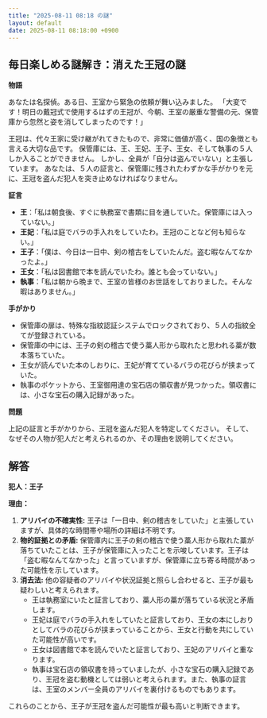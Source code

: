 ```yaml
---
title: "2025-08-11 08:18 の謎"
layout: default
date: 2025-08-11 08:18:00 +0900
---
```

## 毎日楽しめる謎解き：消えた王冠の謎

**物語**

あなたは名探偵。ある日、王室から緊急の依頼が舞い込みました。
「大変です！明日の戴冠式で使用するはずの王冠が、今朝、王室の厳重な警備の元、保管庫から忽然と姿を消してしまったのです！」

王冠は、代々王家に受け継がれてきたもので、非常に価値が高く、国の象徴とも言える大切な品です。
保管庫には、王、王妃、王子、王女、そして執事の５人しか入ることができません。
しかし、全員が「自分は盗んでいない」と主張しています。
あなたは、５人の証言と、保管庫に残されたわずかな手がかりを元に、王冠を盗んだ犯人を突き止めなければなりません。

**証言**

*   **王**：「私は朝食後、すぐに執務室で書類に目を通していた。保管庫には入っていない。」
*   **王妃**：「私は庭でバラの手入れをしていたわ。王冠のことなど何も知らない。」
*   **王子**：「僕は、今日は一日中、剣の稽古をしていたんだ。盗む暇なんてなかったよ。」
*   **王女**：「私は図書館で本を読んでいたわ。誰とも会っていない。」
*   **執事**：「私は朝から晩まで、王室の皆様のお世話をしておりました。そんな暇はありません。」

**手がかり**

*   保管庫の扉は、特殊な指紋認証システムでロックされており、５人の指紋全てが登録されている。
*   保管庫の中には、王子の剣の稽古で使う藁人形から取れたと思われる藁が数本落ちていた。
*   王女が読んでいた本のしおりに、王妃が育てているバラの花びらが挟まっていた。
*   執事のポケットから、王室御用達の宝石店の領収書が見つかった。領収書には、小さな宝石の購入記録があった。

**問題**

上記の証言と手がかりから、王冠を盗んだ犯人を特定してください。
そして、なぜその人物が犯人だと考えられるのか、その理由を説明してください。

## 解答

**犯人：王子**

**理由：**

1.  **アリバイの不確実性:** 王子は「一日中、剣の稽古をしていた」と主張していますが、具体的な時間帯や場所の詳細は不明です。
2.  **物的証拠との矛盾:** 保管庫内に王子の剣の稽古で使う藁人形から取れた藁が落ちていたことは、王子が保管庫に入ったことを示唆しています。王子は「盗む暇なんてなかった」と言っていますが、保管庫に立ち寄る時間があった可能性を示しています。
3.  **消去法:** 他の容疑者のアリバイや状況証拠と照らし合わせると、王子が最も疑わしいと考えられます。
    *   王は執務室にいたと証言しており、藁人形の藁が落ちている状況と矛盾します。
    *   王妃は庭でバラの手入れをしていたと証言しており、王女の本にしおりとしてバラの花びらが挟まっていることから、王女と行動を共にしていた可能性が高いです。
    *   王女は図書館で本を読んでいたと証言しており、王妃のアリバイと重なります。
    *   執事は宝石店の領収書を持っていましたが、小さな宝石の購入記録であり、王冠を盗む動機としては弱いと考えられます。また、執事の証言は、王室のメンバー全員のアリバイを裏付けるものでもあります。

これらのことから、王子が王冠を盗んだ可能性が最も高いと判断できます。
